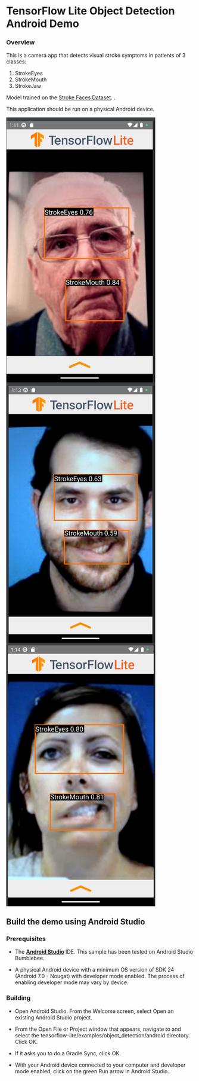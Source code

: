 # TensorFlow Lite Object Detection Android Demo

### Overview

This is a camera app that detects visual stroke symptoms in patients of 3 classes:
1. StrokeEyes
2. StrokeMouth
3. StrokeJaw

Model trained on the [Stroke Faces Dataset](https://kaggle.com/datasets/kaitavmehta/facial-droop-and-facial-paralysis-image). .


This application should be run on a physical Android device.





<img src="screenshot1.png" alt="drawing" align="center" width="400" />
<img src="screenshot2.png" alt="drawing" align="center" width="400"/>
<img src="screenshot3.png" alt="drawing" align="center" width="400"/>

## Build the demo using Android Studio

### Prerequisites

*   The **[Android Studio](https://developer.android.com/studio/index.html)**
    IDE. This sample has been tested on Android Studio Bumblebee.

*   A physical Android device with a minimum OS version of SDK 24 (Android 7.0 -
    Nougat) with developer mode enabled. The process of enabling developer mode
    may vary by device.

### Building

*   Open Android Studio. From the Welcome screen, select Open an existing
    Android Studio project.

*   From the Open File or Project window that appears, navigate to and select
    the tensorflow-lite/examples/object_detection/android directory. Click OK.

*   If it asks you to do a Gradle Sync, click OK.

*   With your Android device connected to your computer and developer mode
    enabled, click on the green Run arrow in Android Studio.
